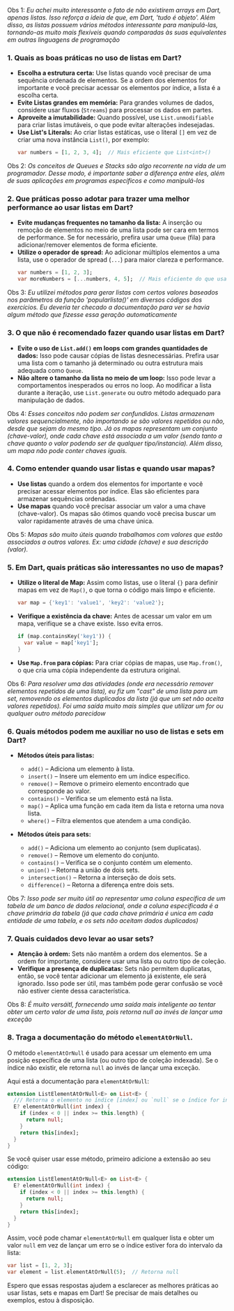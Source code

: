 
Obs 1: *Eu achei muito interessante o fato de não existirem arrays em Dart, apenas listas. Isso reforça a ideia de que, em Dart, 'tudo é objeto'. Além disso, as listas possuem vários métodos interessante para manipulá-las, tornando-as muito mais flexíveis quando comparadas às suas equivalentes em outras linguagens de programação*

### 1. **Quais as boas práticas no uso de listas em Dart?**
- **Escolha a estrutura certa:** Use listas quando você precisar de uma sequência ordenada de elementos. Se a ordem dos elementos for importante e você precisar acessar os elementos por índice, a lista é a escolha certa.
- **Evite Listas grandes em memória:** Para grandes volumes de dados, considere usar fluxos (`Streams`) para processar os dados em partes.
- **Aproveite a imutabilidade:** Quando possível, use `List.unmodifiable` para criar listas imutáveis, o que pode evitar alterações indesejadas.
- **Use List's Literals:** Ao criar listas estáticas, use o literal `[]` em vez de criar uma nova instância `List()`, por exemplo:
  ```dart
  var numbers = [1, 2, 3, 4];  // Mais eficiente que List<int>()
  ```

Obs 2: *Os conceitos de Queues e Stacks são algo recorrente na vida de um programador. Desse modo, é importante saber a diferença entre eles, além de suas aplicações em programas específicos e como manipulá-los*

### 2. **Que práticas posso adotar para trazer uma melhor performance ao usar listas em Dart?**
- **Evite mudanças frequentes no tamanho da lista:** A inserção ou remoção de elementos no meio de uma lista pode ser cara em termos de performance. Se for necessário, prefira usar uma `Queue` (fila) para adicionar/remover elementos de forma eficiente.
- **Utilize o operador de spread:** Ao adicionar múltiplos elementos a uma lista, use o operador de spread (`...`) para maior clareza e performance.
  ```dart
  var numbers = [1, 2, 3];
  var moreNumbers = [...numbers, 4, 5];  // Mais eficiente do que usar add()
  ```

Obs 3: *Eu utilizei métodos para gerar listas com certos valores baseados nos parâmetros da função 'popularlista()' em diversos códigos dos exercícios. Eu deveria ter checado a documentação para ver se havia algum método que fizesse essa geração automaticamente*

### 3. **O que não é recomendado fazer quando usar listas em Dart?**
- **Evite o uso de `List.add()` em loops com grandes quantidades de dados:** Isso pode causar cópias de listas desnecessárias. Prefira usar uma lista com o tamanho já determinado ou outra estrutura mais adequada como `Queue`.
- **Não altere o tamanho da lista no meio de um loop:** Isso pode levar a comportamentos inesperados ou erros no loop. Ao modificar a lista durante a iteração, use `List.generate` ou outro método adequado para manipulação de dados.

Obs 4: *Esses conceitos não podem ser confundidos. Listas armazenam valores sequencialmente, não importando se são valores repetidos ou não, desde que sejam do mesmo tipo. Já os mapas representam um conjunto (chave-valor), onde cada chave está associada a um valor (sendo tanto a chave quanto o valor podendo ser de qualquer tipo/instancia). Além disso, um mapa não pode conter chaves iguais.*

### 4. **Como entender quando usar listas e quando usar mapas?**
- **Use listas** quando a ordem dos elementos for importante e você precisar acessar elementos por índice. Elas são eficientes para armazenar sequências ordenadas.
- **Use mapas** quando você precisar associar um valor a uma chave (chave-valor). Os mapas são ótimos quando você precisa buscar um valor rapidamente através de uma chave única.

Obs 5: *Mapas são muito úteis quando trabalhamos com valores que estão associados a outros valores. Ex: uma cidade (chave) e sua descrição (valor).*

### 5. **Em Dart, quais práticas são interessantes no uso de mapas?**
- **Utilize o literal de Map:** Assim como listas, use o literal `{}` para definir mapas em vez de `Map()`, o que torna o código mais limpo e eficiente.
  ```dart
  var map = {'key1': 'value1', 'key2': 'value2'};
  ```
- **Verifique a existência da chave:** Antes de acessar um valor em um mapa, verifique se a chave existe. Isso evita erros.
  ```dart
  if (map.containsKey('key1')) {
    var value = map['key1'];
  }
  ```
- **Use `Map.from` para cópias:** Para criar cópias de mapas, use `Map.from()`, o que cria uma cópia independente da estrutura original.

Obs 6: *Para resolver uma das atividades (onde era necessário remover elementos repetidos de uma lista), eu fiz um "cast" de uma lista para um set, removendo os elementos duplicados da lista (já que um set não aceita valores repetidos). Foi uma saída muito mais simples que utilizar um for ou qualquer outro método parecidow*

### 6. **Quais métodos podem me auxiliar no uso de listas e sets em Dart?**
- **Métodos úteis para listas:**
  - `add()` – Adiciona um elemento à lista.
  - `insert()` – Insere um elemento em um índice específico.
  - `remove()` – Remove o primeiro elemento encontrado que corresponde ao valor.
  - `contains()` – Verifica se um elemento está na lista.
  - `map()` – Aplica uma função em cada item da lista e retorna uma nova lista.
  - `where()` – Filtra elementos que atendem a uma condição.

- **Métodos úteis para sets:**
  - `add()` – Adiciona um elemento ao conjunto (sem duplicatas).
  - `remove()` – Remove um elemento do conjunto.
  - `contains()` – Verifica se o conjunto contém um elemento.
  - `union()` – Retorna a união de dois sets.
  - `intersection()` – Retorna a interseção de dois sets.
  - `difference()` – Retorna a diferença entre dois sets.

Obs 7: *Isso pode ser muito útil ao representar uma coluna específica de um tabela de um banco de dados relacional, onde a coluna especificada é a chave primária da tabela (já que cada chave primária é unica em cada entidade de uma tabela, e os sets não aceitam dados duplicados)*

### 7. **Quais cuidados devo levar ao usar sets?**
- **Atenção à ordem:** Sets não mantêm a ordem dos elementos. Se a ordem for importante, considere usar uma lista ou outro tipo de coleção.
- **Verifique a presença de duplicatas:** Sets não permitem duplicatas, então, se você tentar adicionar um elemento já existente, ele será ignorado. Isso pode ser útil, mas também pode gerar confusão se você não estiver ciente dessa característica.

Obs 8: *É muito versáitl, fornecendo uma saída mais inteligente ao tentar obter um certo valor de uma lista, pois retorna null ao invés de lançar uma exceção*

### 8. **Traga a documentação do método `elementAtOrNull`.**
O método `elementAtOrNull` é usado para acessar um elemento em uma posição específica de uma lista (ou outro tipo de coleção indexada). Se o índice não existir, ele retorna `null` ao invés de lançar uma exceção.

Aqui está a documentação para `elementAtOrNull`:

```dart
extension ListElementAtOrNull<E> on List<E> {
  /// Retorna o elemento no índice [index] ou `null` se o índice for inválido.
  E? elementAtOrNull(int index) {
    if (index < 0 || index >= this.length) {
      return null;
    }
    return this[index];
  }
}
```

Se você quiser usar esse método, primeiro adicione a extensão ao seu código:

```dart
extension ListElementAtOrNull<E> on List<E> {
  E? elementAtOrNull(int index) {
    if (index < 0 || index >= this.length) {
      return null;
    }
    return this[index];
  }
}
```

Assim, você pode chamar `elementAtOrNull` em qualquer lista e obter um valor `null` em vez de lançar um erro se o índice estiver fora do intervalo da lista:

```dart
var list = [1, 2, 3];
var element = list.elementAtOrNull(5);  // Retorna null
```

Espero que essas respostas ajudem a esclarecer as melhores práticas ao usar listas, sets e mapas em Dart! Se precisar de mais detalhes ou exemplos, estou à disposição.